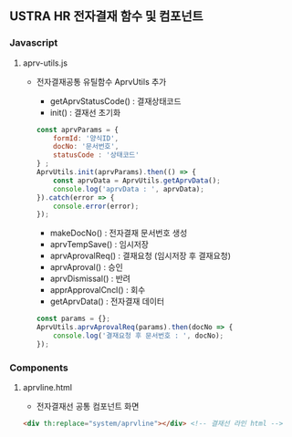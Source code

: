 ## USTRA HR 전자결재 함수 및 컴포넌트

### Javascript

1. aprv-utils.js
    * 전자결재공통 유틸함수 AprvUtils 추가
        * getAprvStatusCode() : 결재상태코드
        * init() : 결재선 초기화
        
        ```js
        const aprvParams = {
            formId: '양식ID',
            docNo: '문서번호',
            statusCode : '상태코드'
        } ;
        AprvUtils.init(aprvParams).then(() => {
            const aprvData = AprvUtils.getAprvData();
            console.log('aprvData : ', aprvData);
        }).catch(error => {
            console.error(error);
        });
        ```
        
        * makeDocNo() : 전자결재 문서번호 생성
        * aprvTempSave() : 임시저장
        * aprvAprovalReq() : 결재요청 (임시저장 후 결재요청)
        * aprvAproval() : 승인
        * aprvDismissal() : 반려
        * apprApprovalCncl() : 회수
        * getAprvData() : 전자결재 데이터
        
        ```js
        const params = {};
        AprvUtils.aprvAprovalReq(params).then(docNo => {
            console.log('결재요청 후 문서번호 : ', docNo);
        });
        ```

### Components

1. aprvline.html
    * 전자결재선 공통 컴포넌트 화면
    
    ```html
    <div th:replace="system/aprvline"></div> <!-- 결재선 라인 html -->
    ```